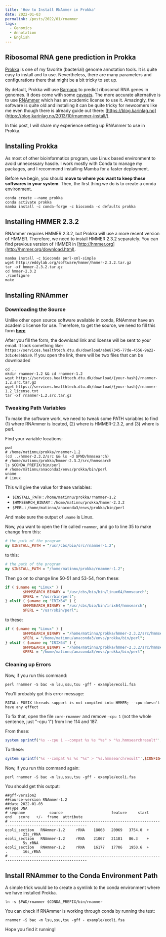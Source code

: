 ```yaml
---
title: 'How to Install RNAmmer in Prokka'
date: 2022-01-03
permalink: /posts/2022/01/rnammer
tags:
  - Genomics
  - Annotation
  - English
---
```

## Ribosomal RNA gene prediction in Prokka
[Prokka](https://github.com/tseemann/prokka) is one of my favorite (bacterial) genome annotation tools. It is quite easy to install and to use. Nevertheless, there are many parameters and configurations there that might be a bit tricky to set up. 

By default, Prokka will use [Barnapp](https://github.com/tseemann/barrnap) to predict ribosomal RNA genes in genomes. It does come with some [caveats](https://github.com/tseemann/barrnap#caveats). The more accurate alternative is to use [RNAmmer](https://services.healthtech.dtu.dk/service.php?RNAmmer-1.2) which has an academic license to use it. Amazingly, the software is quite old and installing it can be quite tricky for newcomers like me even though there is already guide out there: [https://blog.karinlag.no](https://blog.karinlag.no/2013/10/rnammer-install/).

In this post, I will share my experience setting up RNAmmer to use in Prokka.

## Installing Prokka
As most of other bioinformatics program, use Linux based environment to avoid unnecessary hassle. I work mostly with Conda to manage my packages, and I recommend installing Mamba for a faster deployment.

Before we begin, you should **move to where you want to keep these softwares in your system**. Then, the first thing we do is to create a conda environment.

```shell
conda create --name prokka
conda activate prokka
mamba install -c conda-forge -c bioconda -c defaults prokka
```

## Installing HMMER 2.3.2
RNAmmer requires HMMER 2.3.2, but Prokka will use a more recent version of HMMER. Therefore, we need to install HMMER 2.3.2 separately. You can find previous version of HMMER in [http://hmmer.org](http://hmmer.org/download.html).


```shell
mamba install -c bioconda perl-xml-simple
wget http://eddylab.org/software/hmmer/hmmer-2.3.2.tar.gz
tar -xf hmmer-2.3.2.tar.gz
cd hmmer-2.3.2
./configure
make
```

## Installing RNAmmer
### Downloading the Source
Unlike other open source software available in conda, RNAmmer have an academic license for use. Therefore, to get the source, we need to fill this form **[here](https://services.healthtech.dtu.dk/cgi-bin/sw_request)**

After you fill the form, the download link and license will be sent to your email. It look something like: 
`https://services.healthtech.dtu.dk/download/abe87345-77de-4556-9a22-3d1c4e56b5a9`. If you open the link, there will be two files that can be downloaded

```shell
cd ..
mkdir rnammer-1.2 && cd rnammer-1.2
wget https://services.healthtech.dtu.dk/download/{your-hash}/rnammer-1.2.src.tar.gz
wget https://services.healthtech.dtu.dk/download/{your-hash}/rnammer-1.2_license.txt
tar -xf rnammer-1.2.src.tar.gz
```

### Tweaking Path Variables
To make the software work, we need to tweak some PATH variables to find (1) where RNAmmer is located, (2) where is HMMER-2.3.2, and (3) where is perl.

Find your variable locations:
```shell
pwd
# /home/matinnu/prokka/rnammer-1.2
(cd ../hmmer-2.3.2/src && ls -d $PWD/hmmsearch)
# /home/matinnu/prokka/hmmer-2.3.2/src/hmmsearch
ls $CONDA_PREFIX/bin/perl
# /home/matinnu/anaconda3/envs/prokka/bin/perl
uname
# Linux
```
This will give the value for these variables:
- `$INSTALL_PATH` : `/home/matinnu/prokka/rnammer-1.2`
- `$HMMSEARCH_BINARY` : `/home/matinnu/prokka/hmmer-2.3.2`
- `$PERL` : `/home/matinnu/anaconda3/envs/prokka/bin/perl`

And make sure the output of `uname` is Linux.

Now, you want to open the file called `rnammer`, and go to line 35 to make change from this:
```perl
# the path of the program
my $INSTALL_PATH = "/usr/cbs/bio/src/rnammer-1.2";
```
to this:
```perl
# the path of the program
my $INSTALL_PATH = "/home/matinnu/prokka/rnammer-1.2";
```
Then go on to change line 50-51 and 53-54, from these:
```perl
if ( $uname eq "Linux" ) {
        $HMMSEARCH_BINARY = "/usr/cbs/bio/bin/linux64/hmmsearch";
        $PERL = "/usr/bin/perl";
} elsif ( $uname eq "IRIX64" ) {
        $HMMSEARCH_BINARY = "/usr/cbs/bio/bin/irix64/hmmsearch";
        $PERL = "/usr/sbin/perl";
```
to these:
```perl
if ( $uname eq "Linux" ) {
        $HMMSEARCH_BINARY = "/home/matinnu/prokka/hmmer-2.3.2/src/hmmsearch";
        $PERL = "/home/matinnu/anaconda3/envs/prokka/bin/perl";
} elsif ( $uname eq "IRIX64" ) {
        $HMMSEARCH_BINARY = "/home/matinnu/prokka/hmmer-2.3.2/src/hmmsearch";
        $PERL = "/home/matinnu/anaconda3/envs/prokka/bin/perl";
```
### Cleaning up Errors
Now, if you run this command:
```shell
perl rnammer -S bac -m lsu,ssu,tsu -gff - example/ecoli.fsa
```
You'll probably got this error message:
```shell
FATAL: POSIX threads support is not compiled into HMMER; --cpu doesn't have any effect
```

To fix that, open the file `core-rnammer` and remove `–cpu 1` (not the whole sentence, just "–cpu 1") from line 114 and 187. 

From these:
```perl
system sprintf('%s --cpu 1 --compat %s %s "%s" > "%s.hmmsearchresult"',$CONFIG{hmmsearch},join(' ',@OPTIONS),$CONFIG{spottermodel},$fname,$fname);
```

To these:
```perl
system sprintf('%s --compat %s %s "%s" > "%s.hmmsearchresult"',$CONFIG{hmmsearch},join(' ',@OPTIONS),$CONFIG{spottermodel},$fname,$fname);
```
Now, if you run this command again:
```shell
perl rnammer -S bac -m lsu,ssu,tsu -gff - example/ecoli.fsa
```
You should get this output:
```shell
##gff-version2
##source-version RNAmmer-1.2
##date 2022-01-03
##Type DNA
# seqname           source                      feature     start      end   score   +/-  frame  attribute
# ---------------------------------------------------------------------------------------------------------
ecoli_section   RNAmmer-1.2     rRNA    18068   20969   3754.0  +       .       23s_rRNA
ecoli_section   RNAmmer-1.2     rRNA    21067   21181   86.3    +       .       5s_rRNA
ecoli_section   RNAmmer-1.2     rRNA    16177   17706   1950.6  +       .       16s_rRNA
# ---------------------------------------------------------------------------------------------------------
```			

## Install RNAmmer to the Conda Environment Path
A simple trick would be to create a symlink to the conda environment where we have installed Prokka.
```shell
ln -s $PWD/rnammer $CONDA_PREFIX/bin/rnammer
```

You can check if RNAmmer is working through conda by running the test:
```shell
rnammer -S bac -m lsu,ssu,tsu -gff - example/ecoli.fsa
```

Hope you find it running!
